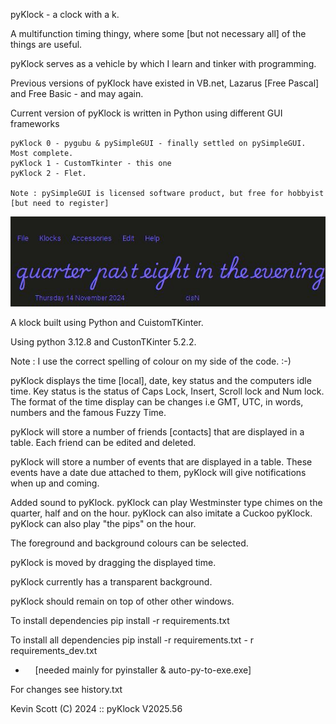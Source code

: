 pyKlock - a clock with a k.

A multifunction timing thingy, where some [but not necessary all] of the things are useful.

pyKlock serves as a vehicle by which I learn and tinker with programming.

Previous versions of pyKlock have existed in VB.net, Lazarus [Free Pascal] and Free Basic - and may again.

Current version of pyKlock is written in Python using different GUI frameworks

    pyKlock 0 - pygubu & pySimpleGUI - finally settled on pySimpleGUI.  Most complete.
    pyKlock 1 - CustomTkinter - this one
    pyKlock 2 - Flet.

    Note : pySimpleGUI is licensed software product, but free for hobbyist [but need to register]

<img src="resources\pyKlock.jpg" title="pyKlock Display" alt="" data-align="center">

A klock built using Python and CuistomTKinter.

Using python 3.12.8 and CustonTKinter 5.2.2.

Note : I use the correct spelling of colour on my side of the code.  :-)

pyKlock displays the time [local], date, key status and the computers idle time.
Key status is the status of Caps Lock, Insert, Scroll lock and Num lock.
The format of the time display can be changes i.e GMT, UTC, in words, numbers and the famous Fuzzy Time.

pyKlock will store a number of friends [contacts] that are displayed in a table.
Each friend can be edited and deleted.

pyKlock will store a number of events that are displayed in a table.
These events have a date due attached to them, pyKlock will give notifications when up and coming.

Added sound to pyKlock.
	pyKlock can play Westminster type chimes on the quarter, half and on the hour.
	pyKlock can also imitate a Cuckoo pyKlock.
	pyKlock can also play "the pips" on the hour.

The foreground and background colours can be selected.

pyKlock is moved by dragging the displayed time.

pyKlock currently has a transparent background.

pyKlock should remain on top of other other windows.

To install dependencies pip install -r requirements.txt

To install all dependencies pip install -r requirements.txt - r requirements_dev.txt

-     [needed mainly for pyinstaller & auto-py-to-exe.exe]

For changes see history.txt

Kevin Scott (C) 2024 :: pyKlock V2025.56
